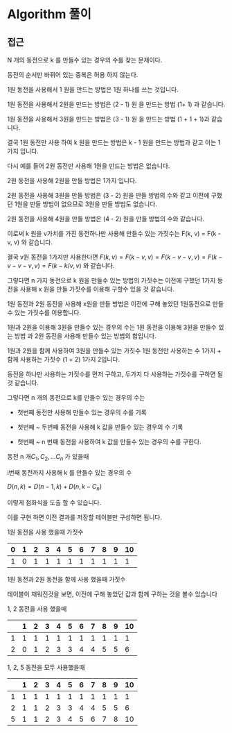 # Algorithm 풀이



## 접근

N 개의 동전으로 k 를 만들수 있는 경우의 수를 찾는 문제이다.

동전의 순서만 바뀌어 있는 중복은 허용 하지 않는다.



1원 동전을 사용해서 1 원을 만드는 방법은 1원 하나를 쓰는 것입니다.

1원 동전을 사용해서 2원을 만드는 방법은 (2 - 1) 원 을 만드는 방법 (1+ 1) 과 같습니다.

1원 동전을 사용해서 3원을 만드는 방법은 (3 - 1) 원 을 만드는 방법 (1 + 1 + 1)과 같습니다.

결국 1원 동전만 사용 하여 k 원을 만드는 방법은 k - 1 원을 만드는 방법과 같고 이는 1가지 입니다.



다시 예를 들어 2원 동전만 사용해 1원을 만드는 방법은 없습니다.

2원 동전을 사용해 2원을 만들 방법은 1가지 입니다.

2원 동전을 사용해 3원을 만들 방법은 (3 - 2) 원을 만들 방법의 수와 같고 이전에 구했던 1원을 만들 방법이 없으므로 3원을 만들 방법도 없습니다.

2원 동전을 사용해 4원을 만들 방법은 (4 - 2) 원을 만들 방법의 수와 같습니다.



이로써 k 원을 v가치를 가진 동전하나만 사용해 만들수 있는 가짓수는 F(k, v) = F(k - v, v) 와 같습니다.

결국 v원 동전을 1가지만 사용한다면 $F(k, v) = F(k-v,v)=F(k-v-v, v) = F(k-v-v-v,v)=F(k-k/v, v)$ 와 같습니다.



그렇다면 n 가지 동전으로 k 원을 만들수 있는 방법의 가짓수는 이전에 구했던 1가지 동전을 사용해 x 원을 만들 가짓수를 이용해 구할수 있을 것 같습니다.



1원 동전과 2원 동전을 사용해 x원을 만들 방법은 이전에 구해 놓았던 1원동전으로 만들수 있는 가짓수를 이용합니다.



1원과 2원을 이용해 3원을 만들수 있는 경우의 수는 1원 동전을 이용해 3원을 만들수 있는 방법 과 2원 동전을 사용해 만들수 있는 방법의 합입니다.

1원과 2원을 함께 사용하여 3원을 만들수 있는 가짓수 1원 동전만 사용하는 수 1가지 + 함께 사용하는 가짓수 (1 + 2) 1가지 2입니다.

동전을 하나만 사용하는 가짓수를 먼저 구하고, 두가지 다 사용하는 가짓수를 구하면 될 것 같습니다.



그렇다면 n 개의 동전으로 k를 만들수 있는 경우의 수는

- 첫번째 동전만 사용해 만들수 있는 경우의 수를 기록

- 첫번째 ~ 두번째 동전을 사용해 k 값을 만들수 있는 경우의 수 기록

- 첫번째 ~ n 번째 동전을 사용하여 k 값을 만들수 있는 경우의 수를 구한다.

동전 n 개$C_1,C_2,...C_n$ 가 있을때

i번째 동전까지 사용해 k 를 만들수 있는 경우의 수

$D(n, k)=D(n-1, k) + D(n, k-C_n)$

이렇게 점화식을 도출 할 수 있습니다.



이를 구현 하면 이전 결과를 저장할 테이블만 구성하면 됩니다.



1원 동전을 사용 했을때 가짓수

| 0    | 1    | 2    | 3    | 4    | 5    | 6    | 7    | 8    | 9    | 10   |
| ---- | ---- | ---- | ---- | ---- | ---- | ---- | ---- | ---- | ---- | ---- |
| 1    | 0    | 1    | 1    | 1    | 1    | 1    | 1    | 1    | 1    | 1    |


1원 동전과 2원 동전을 함께 사용 했을때 가짓수

테이블이 채워진것을 보면, 이전에 구해 놓았던 값과 함께 구하는 것을 볼수 있습니다



1, 2 동전을 사용 했을때

|      | 1    | 2    | 3    | 4    | 5    | 6    | 7    | 8    | 9    | 10   |
| ---- | ---- | ---- | ---- | ---- | ---- | ---- | ---- | ---- | ---- | ---- |
| 1    | 1    | 1    | 1    | 1    | 1    | 1    | 1    | 1    | 1    | 1    |
| 2    | 0    | 1    | 2    | 3    | 3    | 4    | 4    | 5    | 5    | 6    |



1, 2, 5 동전을 모두 사용했을때

|      | 1    | 2    | 3    | 4    | 5    | 6    | 7    | 8    | 9    | 10   |
| ---- | ---- | ---- | ---- | ---- | ---- | ---- | ---- | ---- | ---- | ---- |
| 1    | 1    | 1    | 1    | 1    | 1    | 1    | 1    | 1    | 1    | 1    |
| 2    | 1    | 1    | 2    | 3    | 3    | 4    | 4    | 5    | 5    | 6    |
| 5    | 1    | 1    | 2    | 3    | 4    | 5    | 6    | 7    | 8    | 10   |




